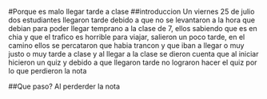 #Porque es malo llegar tarde a clase
##introduccion
Un viernes 25 de julio dos estudiantes llegaron tarde debido a que no se levantaron a la hora que debian para poder llegar temprano a la clase de 7, ellos sabiendo que es en chia y que el trafico es horrible para viajar, salieron un poco tarde, en el camino ellos se percataron que habia trancon y que iban a llegar o muy justo o muy tarde a clase y al llegar a la clase se dieron cuenta que al iniciar hicieron un quiz y debido a que llegaron tarde no lograron hacer el quiz por lo que perdieron la nota 

##Que paso?
Al perderder la nota 